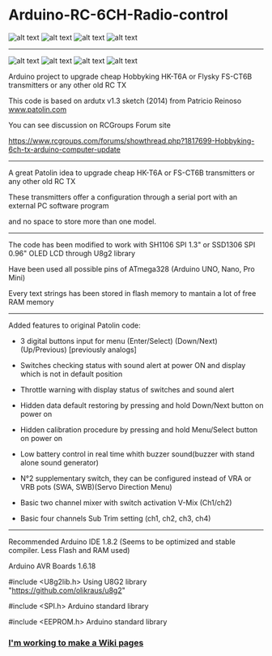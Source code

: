 # Arduino-RC-6CH-Radio-control

![alt text](https://github.com/Gabapentin/Arduino-RC-6CH-Radio-control/blob/master/Docs/Images/Screen_0.png)
![alt text](https://github.com/Gabapentin/Arduino-RC-6CH-Radio-control/blob/master/Docs/Images/Menu.png)
![alt text](https://github.com/Gabapentin/Arduino-RC-6CH-Radio-control/blob/master/Docs/Images/Servo_Direction.png)
![alt text](https://github.com/Gabapentin/Arduino-RC-6CH-Radio-control/blob/master/Docs/Images/Dual_Rates.png)

----------------------------------------------------------------------------------------------------------

![alt text](https://github.com/Gabapentin/Arduino-RC-6CH-Radio-control/blob/master/Docs/Images/Model.png)
![alt text](https://github.com/Gabapentin/Arduino-RC-6CH-Radio-control/blob/master/Docs/Images/Sub_Trim.png)
![alt text](https://github.com/Gabapentin/Arduino-RC-6CH-Radio-control/blob/master/Docs/Images/Switch_Warning.png)
![alt text](https://github.com/Gabapentin/Arduino-RC-6CH-Radio-control/blob/master/Docs/Images/Calibration.png)

Arduino project to upgrade cheap Hobbyking HK-T6A or Flysky FS-CT6B transmitters or any other old RC TX


	

This code is based on ardutx v1.3 sketch (2014) from Patricio Reinoso www.patolin.com

You can see discussion on RCGroups Forum site 

https://www.rcgroups.com/forums/showthread.php?1817699-Hobbyking-6ch-tx-arduino-computer-update

----------------------------------------------------------------------------------------------------------

A great Patolin idea to upgrade cheap HK-T6A or FS-CT6B transmitters or any other old RC TX

These transmitters offer a configuration through a serial port with an external PC software program

and no space to store more than one model.

----------------------------------------------------------------------------------------------------------

The code has been modified to work with SH1106 SPI 1.3" or SSD1306 SPI 0.96" OLED LCD through U8g2 library

Have been used all possible pins of ATmega328 (Arduino UNO, Nano, Pro Mini)

Every text strings has been stored in flash memory to mantain a lot of free RAM memory

----------------------------------------------------------------------------------------------------------

Added features to original Patolin code:

- 3 digital buttons input for menu (Enter/Select) (Down/Next) (Up/Previous) [previously analogs]

- Switches checking status with sound alert at power ON and display which is not in default position 

- Throttle warning with display status of switches and sound alert

- Hidden data default restoring by pressing and hold Down/Next button on power on

- Hidden calibration procedure by pressing and hold Menu/Select button on power on

- Low battery control in real time whith buzzer sound(buzzer with stand alone sound generator)

- N°2 supplementary switch, they can be configured instead of VRA or VRB pots (SWA, SWB)(Servo Direction Menu)

- Basic two channel mixer with switch activation V-Mix (Ch1/ch2)

- Basic four channels Sub Trim setting (ch1, ch2, ch3, ch4)

*************************************************************************************************************

Recommended Arduino IDE 1.8.2 (Seems to be optimized and stable compiler. Less Flash and RAM used)

Arduino AVR Boards 1.6.18

#include <U8g2lib.h>               Using U8G2 library "https://github.com/olikraus/u8g2"

#include <SPI.h>                   Arduino standard library

#include <EEPROM.h>                Arduino standard library    

### **[I'm working to make a Wiki pages](https://github.com/Gabapentin/Arduino-RC-6CH-Radio-control/wiki)**
